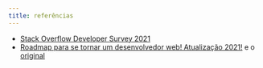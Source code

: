 ```yaml
---
title: referências
---
```


- [Stack Overflow Developer Survey 2021](https://insights.stackoverflow.com/survey/2021)
- [Roadmap para se tornar um desenvolvedor web! Atualização 2021!](https://github.com/hideraldus13/roadmap-do-desenvolvedor-web) e o [original](https://roadmap.sh/)